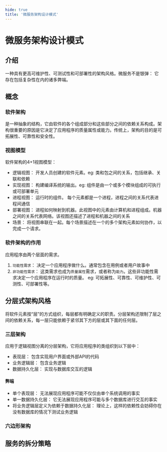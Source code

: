 ```yaml
---
hide: true
title: '微服务架构设计模式'
---
```


# 微服务架构设计模式

## 介绍

一种具有更高可维护性、可测试性和可部署性的架构风格。微服务不是银弹： 它存在包括复杂性在内的诸多弊端。

## 概念

### 软件架构

是一种抽象的结构，它由软件的各个组成部分和这些部分之间的依赖关系构成。架构很重要的原因是它决定了应用程序的质量属性或能力。传统上，架构的目的是可拓展性、可靠性和安全性。

### 视图模型

软件架构的4+1视图模型：

- 逻辑视图： 开发人员创建的软件元素。eg: 类和包之间的关系，包括继承、关联和依赖
- 实现视图： 构建编译系统的输出。eg: 组件是由一个或多个模块组成的可执行或可部署单元
- 进程视图： 运行时的组件。 每个元素都是一个进程，进程之间的关系代表进程间通信
- 部署视图： 进程如何映射到机器。此视图中的元素由计算机和进程组成。机器之间的关系代表网络。该视图还描述了进程和机器之间的关系
- 场景： 将视图串联在一起。每个场景描述在一个的多个架构元素如何协作，以完成一个请求。

### 软件架构的作用

应用程序由两个层面的需求。

1. `功能性需求`： 决定一个应用程序做什么。通常包含在用例或者用户故事中
2. `非功能性需求`： 这类需求也成为`质量属性`需求，或者称为`能力`。这些非功能性需求决定一个应用程序在运行时的质量。 eg: 可拓展性、可靠性、可维护性、可测性、可部署性等。

## 分层式架构风格

将软件元素按“层”的方式组织，每层都有明确定义的职责。分层架构还限制了层之间的依赖关系，每一层只能依赖于紧邻其下方的层或其下面的任何层。

### 三层架构

应用于逻辑视图分离的分层架构，它将应用程序的类组织到以下层中：

- 表现层： 包含实现用户界面或外部API的代码
- 业务逻辑层： 包含业务逻辑
- 数据持久化层： 实现与数据库交互的逻辑

#### 弊端

- 单个表现层： 无法展现应用程序可能不仅仅由单个系统调用的事实
- 单一数据持久化层： 它无法展现应用程序可能与多个数据库进行交互的事实
- 将业务逻辑层定义为依赖于数据持久化层： 理论上，这样的依赖性会妨碍你在没有数据库的情况下测试业务逻辑

### 六边形架构



## 服务的拆分策略











